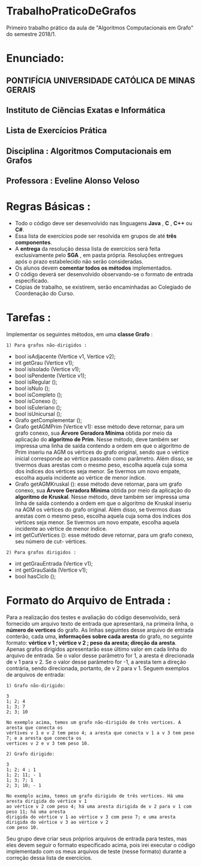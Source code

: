 # TrabalhoPraticoDeGrafos
Primeiro trabalho prático da aula de "Algoritmos Computacionais em Grafo" do semestre 2018/1.

# Enunciado:

## PONTIFÍCIA UNIVERSIDADE CATÓLICA DE MINAS GERAIS

## Instituto de Ciências Exatas e Informática

## Lista de Exercícios Prática

## Disciplina : Algoritmos Computacionais em Grafos

## Professora : Eveline Alonso Veloso

# Regras Básicas :

- Todo o código deve ser desenvolvido nas linguagens **Java** , **C** , **C++** ou **C#**.
- Essa lista de exercícios pode ser resolvida em grupos de até **três componentes**.
- A **entrega** da resolução dessa lista de exercícios será feita exclusivamente pelo **SGA** , em pasta
    própria. Resoluções entregues após o prazo estabelecido não serão consideradas.
- Os alunos devem **comentar todos os métodos** implementados.
- O código deverá ser desenvolvido observando-se o formato de entrada especificado.
- Cópias de trabalho, se existirem, serão encaminhadas ao Colegiado de Coordenação do Curso.

# Tarefas :

Implementar os seguintes métodos, em uma **classe Grafo** :

```
1) Para grafos não-dirigidos :
```
- bool isAdjacente (Vertice v1, Vertice v2);
- int getGrau (Vertice v1);
- bool isIsolado (Vertice v1);
- bool isPendente (Vertice v1);
- bool isRegular ();
- bool isNulo ();
- bool isCompleto ();
- bool isConexo ();
- bool isEuleriano ();
- bool isUnicursal ();
- Grafo getComplementar ();
- Grafo getAGMPrim (Vertice v1): esse método deve retornar, para um grafo conexo, sua **Árvore**
    **Geradora Mínima** obtida por meio da aplicação do **algoritmo de Prim**. Nesse método, deve
    também ser impressa uma linha de saída contendo a ordem em que o algoritmo de Prim inseriu
    na AGM os vértices do grafo original, sendo que o vértice inicial corresponde ao vértice passado
    como parâmetro. Além disso, se tivermos duas arestas com o mesmo peso, escolha aquela cuja
    soma dos índices dos vértices seja menor. Se tivermos um novo empate, escolha aquela
    incidente ao vértice de menor índice.
- Grafo getAGMKruskal (): esse método deve retornar, para um grafo conexo, sua **Árvore**
    **Geradora Mínima** obtida por meio da aplicação do **algoritmo de Kruskal**. Nesse método,
    deve também ser impressa uma linha de saída contendo a ordem em que o algoritmo de Kruskal
    inseriu na AGM os vértices do grafo original. Além disso, se tivermos duas arestas com o mesmo
    peso, escolha aquela cuja soma dos índices dos vértices seja menor. Se tivermos um novo
    empate, escolha aquela incidente ao vértice de menor índice.
- int getCutVertices (): esse método deve retornar, para um grafo conexo, seu número de cut-
    vértices.


```
2) Para grafos dirigidos :
```
- int getGrauEntrada (Vertice v1);
- int getGrauSaida (Vertice v1);
- bool hasCiclo ();

# Formato do Arquivo de Entrada :

Para a realização dos testes e avaliação do código desenvolvido, será fornecido um arquivo texto de
entrada que apresentará, na primeira linha, o **número de vertices** do grafo. As linhas seguintes desse
arquivo de entrada conterão, cada uma, **informações sobre cada aresta** do grafo, no seguinte
formato: **vértice v 1 ; vértice v 2 ; peso da aresta; direção da aresta**. Apenas grafos dirigidos
apresentarão esse último valor em cada linha do arquivo de entrada. Se o valor desse parâmetro for 1, a
aresta é direcionada de v 1 para v 2. Se o valor desse parâmetro for -1, a aresta tem a direção contrária,
sendo direcionada, portanto, de v 2 para v 1.
Seguem exemplos de arquivos de entrada:

```
1) Grafo não-dirigido:
```
```
3
1; 2; 4
1; 3; 7
2; 3; 10
```
```
No exemplo acima, temos um grafo não-dirigido de três vertices. A aresta que conecta os
vértives v 1 e v 2 tem peso 4; a aresta que conecta v 1 a v 3 tem peso 7; e a aresta que conecta os
vertices v 2 e v 3 tem peso 10.
```
```
2) Grafo dirigido:
```
```
3
1; 2; 4 ; 1
1; 2; 11; - 1
1; 3; 7; 1
2; 3; 10; - 1
```
```
No exemplo acima, temos um grafo dirigido de três vertices. Há uma aresta dirigida do vértice v 1
ao vértice v 2 com peso 4; há uma aresta dirigida de v 2 para v 1 com peso 11; há uma aresta
dirigida do vértice v 1 ao vértice v 3 com peso 7; e uma aresta dirigida do vértice v 3 ao vértice v 2
com peso 10.
```
Seu grupo deve criar seus próprios arquivos de entrada para testes, mas eles devem seguir o formato
especificado acima, pois irei executar o código implementado com os meus arquivos de teste (nesse
formato) durante a correção dessa lista de exercícios.


